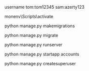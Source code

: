 
username tom:tom12345 sam:azerty123

monenv\Scripts\activate

python manage.py makemigrations

python manage.py migrate

python manage.py runserver

python manage.py startapp accounts

python manage.py createsuperuser